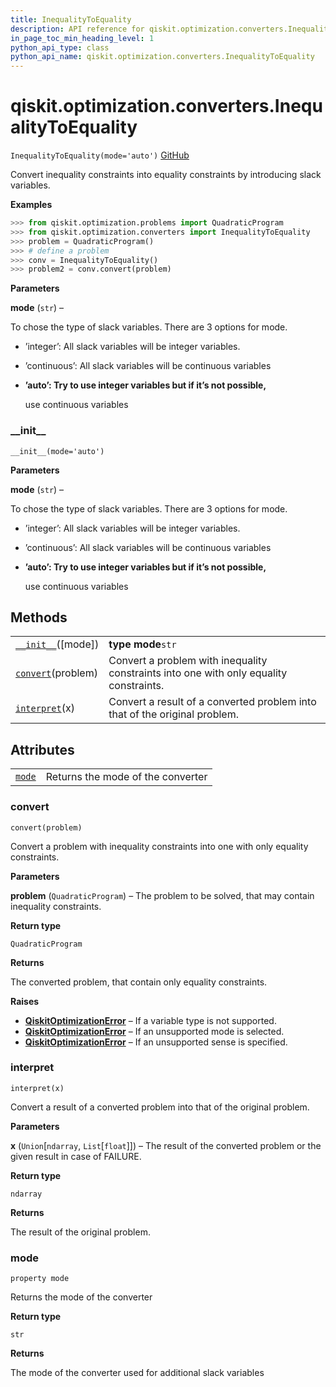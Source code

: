 ```yaml
---
title: InequalityToEquality
description: API reference for qiskit.optimization.converters.InequalityToEquality
in_page_toc_min_heading_level: 1
python_api_type: class
python_api_name: qiskit.optimization.converters.InequalityToEquality
---
```


# qiskit.optimization.converters.InequalityToEquality

<span id="qiskit.optimization.converters.InequalityToEquality" />

`InequalityToEquality(mode='auto')` [GitHub](https://github.com/qiskit-community/qiskit-aqua/tree/stable/0.9/qiskit/optimization/converters/inequality_to_equality.py "view source code")

Convert inequality constraints into equality constraints by introducing slack variables.

**Examples**

```python
>>> from qiskit.optimization.problems import QuadraticProgram
>>> from qiskit.optimization.converters import InequalityToEquality
>>> problem = QuadraticProgram()
>>> # define a problem
>>> conv = InequalityToEquality()
>>> problem2 = conv.convert(problem)
```

**Parameters**

**mode** (`str`) –

To chose the type of slack variables. There are 3 options for mode.

*   ’integer’: All slack variables will be integer variables.

*   ’continuous’: All slack variables will be continuous variables

*   **’auto’: Try to use integer variables but if it’s not possible,**

    use continuous variables

### \_\_init\_\_

<span id="qiskit.optimization.converters.InequalityToEquality.__init__" />

`__init__(mode='auto')`

**Parameters**

**mode** (`str`) –

To chose the type of slack variables. There are 3 options for mode.

*   ’integer’: All slack variables will be integer variables.

*   ’continuous’: All slack variables will be continuous variables

*   **’auto’: Try to use integer variables but if it’s not possible,**

    use continuous variables

## Methods

|                                                                                                                                                     |                                                                                        |
| --------------------------------------------------------------------------------------------------------------------------------------------------- | -------------------------------------------------------------------------------------- |
| [`__init__`](#qiskit.optimization.converters.InequalityToEquality.__init__ "qiskit.optimization.converters.InequalityToEquality.__init__")(\[mode]) | **type mode**`str`                                                                     |
| [`convert`](#qiskit.optimization.converters.InequalityToEquality.convert "qiskit.optimization.converters.InequalityToEquality.convert")(problem)    | Convert a problem with inequality constraints into one with only equality constraints. |
| [`interpret`](#qiskit.optimization.converters.InequalityToEquality.interpret "qiskit.optimization.converters.InequalityToEquality.interpret")(x)    | Convert a result of a converted problem into that of the original problem.             |

## Attributes

|                                                                                                                                |                                   |
| ------------------------------------------------------------------------------------------------------------------------------ | --------------------------------- |
| [`mode`](#qiskit.optimization.converters.InequalityToEquality.mode "qiskit.optimization.converters.InequalityToEquality.mode") | Returns the mode of the converter |

### convert

<span id="qiskit.optimization.converters.InequalityToEquality.convert" />

`convert(problem)`

Convert a problem with inequality constraints into one with only equality constraints.

**Parameters**

**problem** (`QuadraticProgram`) – The problem to be solved, that may contain inequality constraints.

**Return type**

`QuadraticProgram`

**Returns**

The converted problem, that contain only equality constraints.

**Raises**

*   [**QiskitOptimizationError**](qiskit.optimization.QiskitOptimizationError "qiskit.optimization.QiskitOptimizationError") – If a variable type is not supported.
*   [**QiskitOptimizationError**](qiskit.optimization.QiskitOptimizationError "qiskit.optimization.QiskitOptimizationError") – If an unsupported mode is selected.
*   [**QiskitOptimizationError**](qiskit.optimization.QiskitOptimizationError "qiskit.optimization.QiskitOptimizationError") – If an unsupported sense is specified.

### interpret

<span id="qiskit.optimization.converters.InequalityToEquality.interpret" />

`interpret(x)`

Convert a result of a converted problem into that of the original problem.

**Parameters**

**x** (`Union`\[`ndarray`, `List`\[`float`]]) – The result of the converted problem or the given result in case of FAILURE.

**Return type**

`ndarray`

**Returns**

The result of the original problem.

### mode

<span id="qiskit.optimization.converters.InequalityToEquality.mode" />

`property mode`

Returns the mode of the converter

**Return type**

`str`

**Returns**

The mode of the converter used for additional slack variables

